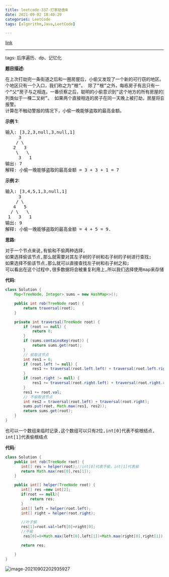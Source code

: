 ```yaml
---
title: leetcode-337-打家劫舍Ⅲ
date: 2021-09-02 18:40:29
categories: LeetCode
tags: [algorithm,Java,LeetCode]

---
```


[link](https://leetcode-cn.com/problems/house-robber-iii/submissions/)

<hr/>

tags: 后序遍历、dp、记忆化

**题目描述:**

<pre>
在上次打劫完一条街道之后和一圈房屋后，小偷又发现了一个新的可行窃的地区。这
个地区只有一个入口，我们称之为“根”。 除了“根”之外，每栋房子有且只有一
个“父“房子与之相连。一番侦察之后，聪明的小偷意识到“这个地方的所有房屋的排
列类似于一棵二叉树”。 如果两个直接相连的房子在同一天晚上被打劫，房屋将自动
报警。
计算在不触动警报的情况下，小偷一晚能够盗取的最高金额。
</pre>

**示例 1:**

<pre>
输入: [3,2,3,null,3,null,1]
	 3
	/ \
   2   3
    \   \ 
     3   1
输出: 7 
解释: 小偷一晚能够盗取的最高金额 = 3 + 3 + 1 = 7
</pre>

**示例 2:**

<pre>
输入: [3,4,5,1,3,null,1]
     3
    / \
   4   5
  / \   \ 
 1   3   1
输出: 9
解释: 小偷一晚能够盗取的最高金额 = 4 + 5 = 9.
</pre>

**思路:**

<pre>
对于一个节点来说,有偷和不偷两种选择,
如果选择偷该节点,那么就需要对其左子树的子树和右子树的子树进行查找;
如果选择不偷该节点,那么就可以直接查找左子树和右子树之和;
可以看出在这个过程中,很多数据将会被重复利用上,所以我们选择使用map来存储
</pre>

**代码:**

```java
class Solution {
    Map<TreeNode, Integer> sums = new HashMap<>();

    public int rob(TreeNode root) {
        return traversal(root);
    }

    private int traversal(TreeNode root) {
        if (root == null) {
            return 0;
        }
        if (sums.containsKey(root)) {
            return sums.get(root);
        }
        // 偷取该节点
        int res1 = 0;
        if (root.left != null) {
            res1 += traversal(root.left.left) + traversal(root.left.right);
        }
        if (root.right != null) {
            res1 += traversal(root.right.left) + traversal(root.right.right);
        }
        res1 += root.val;
        // 不偷取该节点
        int res2 = traversal(root.left) + traversal(root.right);
        sums.put(root, Math.max(res1, res2));
        return sums.get(root);
    }
}
```

<pre>
也可以一个数组来临时记录,这个数组可以只有2位,int[0]代表不偷根结点,
int[1]代表偷根结点
</pre>

**代码:**

```java
class Solution {
    public int rob(TreeNode root) {
       int[] res = helper(root);//int[0]代表不偷，int[1]代表偷
       return Math.max(res[0],res[1]);
    }

    public int[] helper(TreeNode root) {
       int[] res =new int[2];
       if(root == null){
           return res;
       }
       int[] left = helper(root.left);
       int[] right = helper(root.right);

       //叶子偷
       res[1]=root.val+left[0]+right[0];
       //不偷
  		res[0]=0+Math.max(left[0],left[1])+Math.max(right[0],right[1]);

       return res;

    }
}
```

![image-20210902202935927](https://gitee.com/cao_ziqiang/img/raw/master/20210902202936.png)


